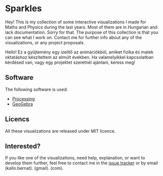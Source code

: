 Sparkles
========

Hey! This is my collection of some interactive visualizations I made for Maths and Physics during the last years. Most of them are in Hungarian and lack documentation. Sorry for that. The purpose of this collection is that you can see what I work on. Contact me for further info about any of the visualizations, or any project proposals.

Helló! Ez a gyűjtemény egy ízelítő az animációkból, amiket fizika és matek oktatáshoz készítettem az elmúlt években. Ha valamelyikkel kapcsolatban kérdésed van, vagy egy projektet szeretnél ajánlani, keress meg!

## Software

The following software is used:

* [Processing](http://processing.org/)
* [GeoGebra](http://www.geogebra.org/)

## Licencs

All these visualizations are released under MIT licence.

## Interested?

If you like one of the visualizations, need help, explanation, or want to develop them further, feel free to contact me in the [issue tracker](https://github.com/cie/Sparkles/issues) or by email (kallo.bernat). (gmail). (com).
